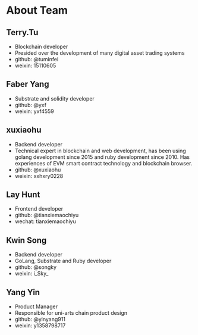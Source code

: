 # About Team

## Terry.Tu

* Blockchain developer
* Presided over the development of many digital asset trading systems
* github: @tuminfei
* weixin: 15110605

## Faber Yang

* Substrate and solidity developer
* github: @yxf
* weixin: yxf4559

## xuxiaohu

* Backend developer
* Technical expert in blockchain and web development, has been using golang development since 2015 and ruby development since 2010.
  Has experiences of EVM smart contract technology and  blockchain browser.
* github: @xuxiaohu
* weixin: xxhxry0228

## Lay Hunt

* Frontend developer
* github: @tianxiemaochiyu
* wechat: tianxiemaochiyu

## Kwin Song

* Backend developer
* GoLang, Substrate and Ruby developer
* github: @songky
* weixin: i_Sky_

## Yang Yin

* Product Manager
* Responsible for uni-arts chain product design
* github: @yinyang911
* weixin: y1358798717
